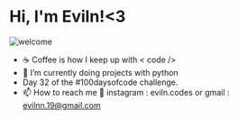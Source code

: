 # Hi, I'm Eviln!<3

![welcome](https://user-images.githubusercontent.com/89968212/183366385-ddbbd925-9272-4c61-9a47-1721dc2a0580.gif)

- ☕ Coffee is how I keep up with < code />
- 🌱 I’m currently doing projects with python 
- Day 32 of the #100daysofcode challenge.
- 📫 How to reach me 👀  instagram : eviln.codes or gmail : evilnn.19@gmail.com

<!---
Evi1n/Evi1n is a ✨ special ✨ repository because its `README.md` (this file) appears on your GitHub profile.
You can click the Preview link to take a look at your changes.
--->
